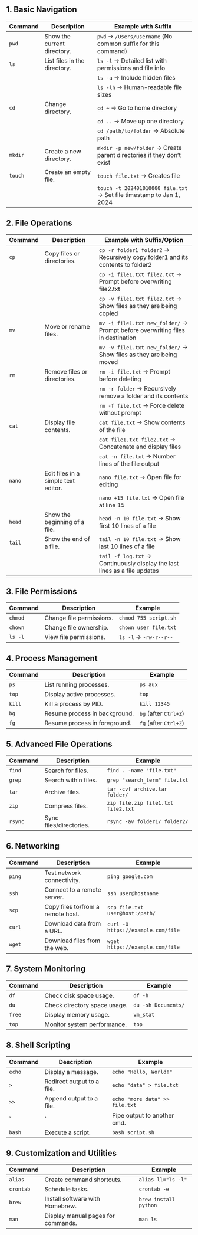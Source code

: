 ## **1. Basic Navigation**

| **Command** | **Description** | **Example with Suffix** |
| --- | --- | --- |
| `pwd` | Show the current directory. | `pwd` → `/Users/username` (No common suffix for this command) |
| `ls` | List files in the directory. | `ls -l` → Detailed list with permissions and file info |
|  |  | `ls -a` → Include hidden files |
|  |  | `ls -lh` → Human-readable file sizes |
| `cd` | Change directory. | `cd ~` → Go to home directory |
|  |  | `cd ..` → Move up one directory |
|  |  | `cd /path/to/folder` → Absolute path |
| `mkdir` | Create a new directory. | `mkdir -p new/folder` → Create parent directories if they don’t exist |
| `touch` | Create an empty file. | `touch file.txt` → Creates file |
|  |  | `touch -t 202401010000 file.txt` → Set file timestamp to Jan 1, 2024 |

## **2. File Operations**

| **Command** | **Description** | **Example with Suffix/Option** |
| --- | --- | --- |
| `cp` | Copy files or directories. | `cp -r folder1 folder2` → Recursively copy folder1 and its contents to folder2 |
|  |  | `cp -i file1.txt file2.txt` → Prompt before overwriting file2.txt |
|  |  | `cp -v file1.txt file2.txt` → Show files as they are being copied |
| `mv` | Move or rename files. | `mv -i file1.txt new_folder/` → Prompt before overwriting files in destination |
|  |  | `mv -v file1.txt new_folder/` → Show files as they are being moved |
| `rm` | Remove files or directories. | `rm -i file.txt` → Prompt before deleting |
|  |  | `rm -r folder` → Recursively remove a folder and its contents |
|  |  | `rm -f file.txt` → Force delete without prompt |
| `cat` | Display file contents. | `cat file.txt` → Show contents of the file |
|  |  | `cat file1.txt file2.txt` → Concatenate and display files |
|  |  | `cat -n file.txt` → Number lines of the file output |
| `nano` | Edit files in a simple text editor. | `nano file.txt` → Open file for editing |
|  |  | `nano +15 file.txt` → Open file at line 15 |
| `head` | Show the beginning of a file. | `head -n 10 file.txt` → Show first 10 lines of a file |
| `tail` | Show the end of a file. | `tail -n 10 file.txt` → Show last 10 lines of a file |
|  |  | `tail -f log.txt` → Continuously display the last lines as a file updates |

## **3. File Permissions**

| **Command** | **Description** | **Example** |
| --- | --- | --- |
| `chmod` | Change file permissions. | `chmod 755 script.sh` |
| `chown` | Change file ownership. | `chown user file.txt` |
| `ls -l` | View file permissions. | `ls -l` → `-rw-r--r--` |

## **4. Process Management**

| **Command** | **Description** | **Example** |
| --- | --- | --- |
| `ps` | List running processes. | `ps aux` |
| `top` | Display active processes. | `top` |
| `kill` | Kill a process by PID. | `kill 12345` |
| `bg` | Resume process in background. | `bg` (after `Ctrl+Z`) |
| `fg` | Resume process in foreground. | `fg` (after `Ctrl+Z`) |

## **5. Advanced File Operations**

| **Command** | **Description** | **Example** |
| --- | --- | --- |
| `find` | Search for files. | `find . -name "file.txt"` |
| `grep` | Search within files. | `grep "search_term" file.txt` |
| `tar` | Archive files. | `tar -cvf archive.tar folder/` |
| `zip` | Compress files. | `zip file.zip file1.txt file2.txt` |
| `rsync` | Sync files/directories. | `rsync -av folder1/ folder2/` |

## **6. Networking**

| **Command** | **Description** | **Example** |
| --- | --- | --- |
| `ping` | Test network connectivity. | `ping google.com` |
| `ssh` | Connect to a remote server. | `ssh user@hostname` |
| `scp` | Copy files to/from a remote host. | `scp file.txt user@host:/path/` |
| `curl` | Download data from a URL. | `curl -O https://example.com/file` |
| `wget` | Download files from the web. | `wget https://example.com/file` |

## **7. System Monitoring**

| **Command** | **Description** | **Example** |
| --- | --- | --- |
| `df` | Check disk space usage. | `df -h` |
| `du` | Check directory space usage. | `du -sh Documents/` |
| `free` | Display memory usage. | `vm_stat` |
| `top` | Monitor system performance. | `top` |

## **8. Shell Scripting**

| **Command** | **Description** | **Example** |
| --- | --- | --- |
| `echo` | Display a message. | `echo "Hello, World!"` |
| `>` | Redirect output to a file. | `echo "data" > file.txt` |
| `>>` | Append output to a file. | `echo "more data" >> file.txt` |
| ` | ` | Pipe output to another cmd. |
| `bash` | Execute a script. | `bash script.sh` |

## **9. Customization and Utilities**

| **Command** | **Description** | **Example** |
| --- | --- | --- |
| `alias` | Create command shortcuts. | `alias ll="ls -l"` |
| `crontab` | Schedule tasks. | `crontab -e` |
| `brew` | Install software with Homebrew. | `brew install python` |
| `man` | Display manual pages for commands. | `man ls` |
